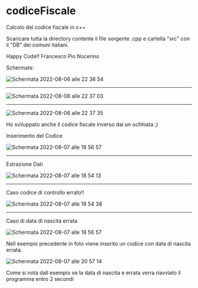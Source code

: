 # codiceFiscale
Calcolo del codice fiscale in c++

Scaricare tutta la directory contente il file sorgente .cpp e cartella "src" con il "DB" dei comuni italiani.

Happy Code!!
Francesco Pio Nocerino

Schermate:

![Schermata 2022-08-06 alle 22 36 54](https://user-images.githubusercontent.com/91205851/183285074-b7fda7b8-f924-4902-a397-27674ef869dc.png)

--------------------------------------------------------------------------------------------------------------------------------------------

![Schermata 2022-08-06 alle 22 37 03](https://user-images.githubusercontent.com/91205851/183285089-cbea67c8-f26b-4ea4-802f-1e2a4bbb424f.png)

--------------------------------------------------------------------------------------------------------------------------------------------

![Schermata 2022-08-06 alle 22 37 35](https://user-images.githubusercontent.com/91205851/183285093-4d05390d-2ccd-4ff5-9f12-49692cfcd344.png)


Ho sviluppato anche il codice fiscale inverso dai un ochhiata ;)

Inserimento del Codice

![Schermata 2022-08-07 alle 18 56 57](https://user-images.githubusercontent.com/91205851/183302395-5ec2ff67-9ebf-4a1e-847d-133fcc0f72cd.png)

--------------------------------------------------------------------------------------------------------------------------------------------

Estrazione Dati

![Schermata 2022-08-07 alle 18 54 13](https://user-images.githubusercontent.com/91205851/183302428-869b3476-0c3d-49c3-8b42-a61b6399f49d.png)

--------------------------------------------------------------------------------------------------------------------------------------------

Caso codice di controllo errato!!

![Schermata 2022-08-07 alle 18 54 38](https://user-images.githubusercontent.com/91205851/183306881-02bcbd7a-b1cc-4db1-97a7-ca2d9c3d6f64.png)

--------------------------------------------------------------------------------------------------------------------------------------------

Caso di data di nascita errata


![Schermata 2022-08-07 alle 18 56 57](https://user-images.githubusercontent.com/91205851/183306990-902048bf-aa8e-446f-9d6c-b07529174e26.png)


Nell esempio precedente in foto viene inserito un codice  con data di nascita errata.


![Schermata 2022-08-07 alle 20 57 14](https://user-images.githubusercontent.com/91205851/183307028-9ccf18c6-5215-4f63-8cfd-c8c59b4c8f17.png)

Come si nota dall esempio se la data di nascita e errata verra riavviato il programma entro 2 secondi
